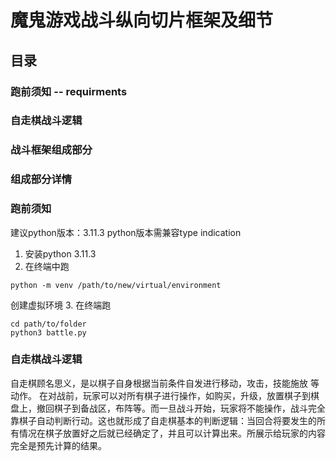 # 魔鬼游戏战斗纵向切片框架及细节

## 目录
### 跑前须知 -- requirments
### 自走棋战斗逻辑
### 战斗框架组成部分
### 组成部分详情

### 跑前须知
建议python版本：3.11.3
  python版本需兼容type indication
1. 安装python 3.11.3
2. 在终端中跑
```
python -m venv /path/to/new/virtual/environment
```
  创建虚拟环境
3. 在终端跑
```
cd path/to/folder
python3 battle.py
```

### 自走棋战斗逻辑
自走棋顾名思义，是以棋子自身根据当前条件自发进行移动，攻击，技能施放 等动作。
在对战前，玩家可以对所有棋子进行操作，如购买，升级，放置棋子到棋盘上，撤回棋子到备战区，布阵等。而一旦战斗开始，玩家将不能操作，战斗完全靠棋子自动判断行动。这也就形成了自走棋基本的判断逻辑：当回合将要发生的所有情况在棋子放置好之后就已经确定了，并且可以计算出来。所展示给玩家的内容完全是预先计算的结果。



